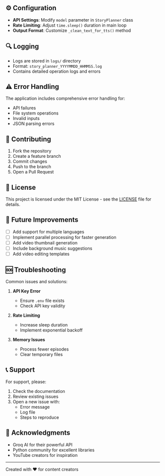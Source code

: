 ## ⚙️ Configuration

- **API Settings**: Modify `model` parameter in `StoryPlanner` class
- **Rate Limiting**: Adjust `time.sleep()` duration in main loop
- **Output Format**: Customize `_clean_text_for_tts()` method

## 🔍 Logging

- Logs are stored in `logs/` directory
- Format: `story_planner_YYYYMMDD_HHMMSS.log`
- Contains detailed operation logs and errors

## ⚠️ Error Handling

The application includes comprehensive error handling for:
- API failures
- File system operations
- Invalid inputs
- JSON parsing errors

## 🤝 Contributing

1. Fork the repository
2. Create a feature branch
3. Commit changes
4. Push to the branch
5. Open a Pull Request

## 📜 License

This project is licensed under the MIT License - see the [LICENSE](LICENSE) file for details.

## 🔮 Future Improvements

- [ ] Add support for multiple languages
- [ ] Implement parallel processing for faster generation
- [ ] Add video thumbnail generation
- [ ] Include background music suggestions
- [ ] Add video editing templates

## 🆘 Troubleshooting

Common issues and solutions:

1. **API Key Error**
   - Ensure `.env` file exists
   - Check API key validity

2. **Rate Limiting**
   - Increase sleep duration
   - Implement exponential backoff

3. **Memory Issues**
   - Process fewer episodes
   - Clear temporary files

## 📞 Support

For support, please:
1. Check the documentation
2. Review existing issues
3. Open a new issue with:
   - Error message
   - Log file
   - Steps to reproduce

## 🙏 Acknowledgments

- Groq AI for their powerful API
- Python community for excellent libraries
- YouTube creators for inspiration

---
Created with ❤️ for content creators
